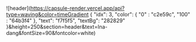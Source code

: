###

<!--
**Ina-dang/Ina-dang** is a ✨ _special_ ✨ repository because its `README.md` (this file) appears on your GitHub profile.

Here are some ideas to get you started:

- 🔭 I’m currently working on ...
- 🌱 I’m currently learning ...
- 👯 I’m looking to collaborate on ...
- 🤔 I’m looking for help with ...
- 💬 Ask me about ...
- 📫 How to reach me: ...
- 😄 Pronouns: ...
- ⚡ Fun fact: ...
-->

![header](https://capsule-render.vercel.app/api?type=waving&color=timeGradient {
        "idx": 3,
        "color": {
            "0" : "c2e59c",
            "100" : "64b3f4"
        },
        "text": "f7f5f5",
        "textBg": "282829"
    }&height=250&section=header&text=Ina-dang&fontSize=90&fontcolor=white)


